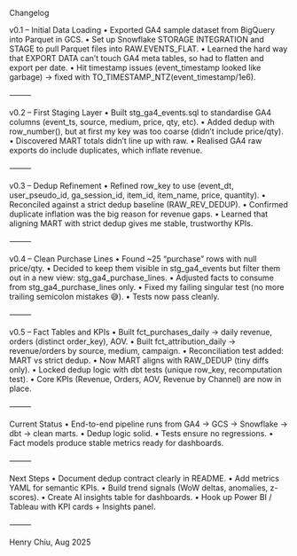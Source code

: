 Changelog

v0.1 – Initial Data Loading
	•	Exported GA4 sample dataset from BigQuery into Parquet in GCS.
	•	Set up Snowflake STORAGE INTEGRATION and STAGE to pull Parquet files into RAW.EVENTS_FLAT.
	•	Learned the hard way that EXPORT DATA can’t touch GA4 meta tables, so had to flatten and export per date.
	•	Hit timestamp issues (event_timestamp looked like garbage) → fixed with TO_TIMESTAMP_NTZ(event_timestamp/1e6).

⸻

v0.2 – First Staging Layer
	•	Built stg_ga4_events.sql to standardise GA4 columns (event_ts, source, medium, price, qty, etc).
	•	Added dedup with row_number(), but at first my key was too coarse (didn’t include price/qty).
	•	Discovered MART totals didn’t line up with raw.
	•	Realised GA4 raw exports do include duplicates, which inflate revenue.

⸻

v0.3 – Dedup Refinement
	•	Refined row_key to use (event_dt, user_pseudo_id, ga_session_id, item_id, item_name, price, quantity).
	•	Reconciled against a strict dedup baseline (RAW_REV_DEDUP).
	•	Confirmed duplicate inflation was the big reason for revenue gaps.
	•	Learned that aligning MART with strict dedup gives me stable, trustworthy KPIs.

⸻

v0.4 – Clean Purchase Lines
	•	Found ~25 “purchase” rows with null price/qty.
	•	Decided to keep them visible in stg_ga4_events but filter them out in a new view: stg_ga4_purchase_lines.
	•	Adjusted facts to consume from stg_ga4_purchase_lines only.
	•	Fixed my failing singular test (no more trailing semicolon mistakes 😅).
	•	Tests now pass cleanly.

⸻

v0.5 – Fact Tables and KPIs
	•	Built fct_purchases_daily → daily revenue, orders (distinct order_key), AOV.
	•	Built fct_attribution_daily → revenue/orders by source, medium, campaign.
	•	Reconciliation test added: MART vs strict dedup.
	•	Now MART aligns with RAW_DEDUP (tiny diffs only).
	•	Locked dedup logic with dbt tests (unique row_key, recomputation test).
	•	Core KPIs (Revenue, Orders, AOV, Revenue by Channel) are now in place.

⸻

Current Status
	•	End-to-end pipeline runs from GA4 → GCS → Snowflake → dbt → clean marts.
	•	Dedup logic solid.
	•	Tests ensure no regressions.
	•	Fact models produce stable metrics ready for dashboards.

⸻

Next Steps
	•	Document dedup contract clearly in README.
	•	Add metrics YAML for semantic KPIs.
	•	Build trend signals (WoW deltas, anomalies, z-scores).
	•	Create AI insights table for dashboards.
	•	Hook up Power BI / Tableau with KPI cards + Insights panel.

⸻

Henry Chiu, Aug 2025

